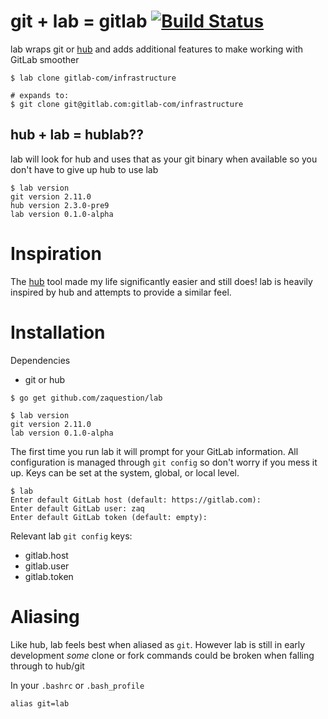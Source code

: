 # git + lab = gitlab [![Build Status](https://travis-ci.org/zaquestion/lab.svg?branch=master)](https://travis-ci.org/zaquestion/lab)

lab wraps git or [hub](https://github.com/github/hub) and adds additional features to make working with GitLab smoother

```
$ lab clone gitlab-com/infrastructure

# expands to:
$ git clone git@gitlab.com:gitlab-com/infrastructure
```

## hub + lab = hublab??

lab will look for hub and uses that as your git binary when available so you don't have to give up hub to use lab
```
$ lab version
git version 2.11.0
hub version 2.3.0-pre9
lab version 0.1.0-alpha
```

# Inspiration

The [hub](https://github.com/github/hub) tool made my life significantly easier and still does! lab is heavily inspired by hub and attempts to provide a similar feel.

# Installation

Dependencies

* git or hub

```
$ go get github.com/zaquestion/lab

$ lab version
git version 2.11.0
lab version 0.1.0-alpha
```

The first time you run lab it will prompt for your GitLab information. All configuration is managed through `git config` so don't worry if you mess it up. Keys can be set at the system, global, or local level.
```
$ lab
Enter default GitLab host (default: https://gitlab.com):
Enter default GitLab user: zaq
Enter default GitLab token (default: empty):
```

Relevant lab `git config` keys:
* gitlab.host
* gitlab.user
* gitlab.token


# Aliasing

Like hub, lab feels best when aliased as `git`. However lab is still in early development _some_ clone or fork commands could be broken when falling through to hub/git

In your `.bashrc` or `.bash_profile`
```
alias git=lab
```
